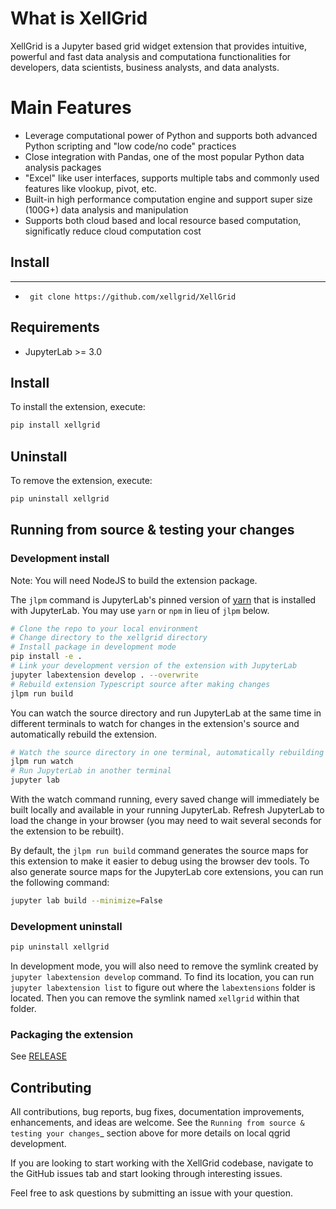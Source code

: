 # What is XellGrid

XellGrid is a Jupyter based grid widget extension that provides intuitive, powerful and fast data analysis and computationa functionalities for developers, data scientists, business analysts, and data analysts.    
 
# Main Features 
- Leverage computational power of Python and supports both advanced Python scripting and "low code/no code" practices   
- Close integration with Pandas, one of the most popular Python data analysis packages 
- "Excel" like user interfaces, supports multiple tabs and commonly used features like vlookup, pivot, etc.  
- Built-in high performance computation engine and support super size (100G+) data analysis and manipulation 
- Supports both cloud based and local resource based computation, significatly reduce cloud computation cost    

## Install
---------
- ` git clone https://github.com/xellgrid/XellGrid`


## Requirements

* JupyterLab >= 3.0

## Install

To install the extension, execute:

```bash
pip install xellgrid
```

## Uninstall

To remove the extension, execute:

```bash
pip uninstall xellgrid
```

## Running from source & testing your changes

### Development install

Note: You will need NodeJS to build the extension package.

The `jlpm` command is JupyterLab's pinned version of
[yarn](https://yarnpkg.com/) that is installed with JupyterLab. You may use
`yarn` or `npm` in lieu of `jlpm` below.

```bash
# Clone the repo to your local environment
# Change directory to the xellgrid directory
# Install package in development mode
pip install -e .
# Link your development version of the extension with JupyterLab
jupyter labextension develop . --overwrite
# Rebuild extension Typescript source after making changes
jlpm run build
```

You can watch the source directory and run JupyterLab at the same time in different terminals to watch for changes in the extension's source and automatically rebuild the extension.

```bash
# Watch the source directory in one terminal, automatically rebuilding when needed
jlpm run watch
# Run JupyterLab in another terminal
jupyter lab
```

With the watch command running, every saved change will immediately be built locally and available in your running JupyterLab. Refresh JupyterLab to load the change in your browser (you may need to wait several seconds for the extension to be rebuilt).

By default, the `jlpm run build` command generates the source maps for this extension to make it easier to debug using the browser dev tools. To also generate source maps for the JupyterLab core extensions, you can run the following command:

```bash
jupyter lab build --minimize=False
```

### Development uninstall

```bash
pip uninstall xellgrid
```

In development mode, you will also need to remove the symlink created by `jupyter labextension develop`
command. To find its location, you can run `jupyter labextension list` to figure out where the `labextensions`
folder is located. Then you can remove the symlink named `xellgrid` within that folder.

### Packaging the extension

See [RELEASE](RELEASE.md)


Contributing
------------
All contributions, bug reports, bug fixes, documentation improvements, enhancements, and ideas are welcome. See the
`Running from source & testing your changes`_ section above for more details on local qgrid development.

If you are looking to start working with the XellGrid codebase, navigate to the GitHub issues tab and start looking
through interesting issues.

Feel free to ask questions by submitting an issue with your question.
